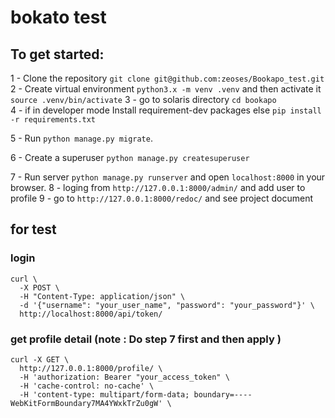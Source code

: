 #  bokato test
## To get started:
1 - Clone the repository
`git clone git@github.com:zeoses/Bookapo_test.git`  
2 - Create virtual environment
`python3.x -m venv .venv`
and then activate it
`source .venv/bin/activate`
3 -  go to solaris directory `cd bookapo`  
4 - if in developer mode Install requirement-dev packages else
`pip install -r requirements.txt`

5 - Run `python manage.py migrate`.

6 - Create a superuser
`python manage.py createsuperuser`

7 - Run server `python manage.py runserver` and open `localhost:8000` in your browser.
8 - loging from `http://127.0.0.1:8000/admin/` and add user to profile
9 - go to `http://127.0.0.1:8000/redoc/` and see project document
## for test
### login

```
curl \       
  -X POST \
  -H "Content-Type: application/json" \
  -d '{"username": "your_user_name", "password": "your_password"}' \
  http://localhost:8000/api/token/

```
### get profile detail (note : Do step 7 first and then apply )
```
curl -X GET \
  http://127.0.0.1:8000/profile/ \
  -H 'authorization: Bearer "your_access_token" \
  -H 'cache-control: no-cache' \
  -H 'content-type: multipart/form-data; boundary=----WebKitFormBoundary7MA4YWxkTrZu0gW' \
```
